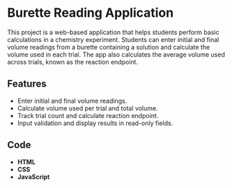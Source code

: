 # Burette Reading Application

This project is a web-based application that helps students perform 
basic calculations in a chemistry experiment. Students can enter 
initial and final volume readings from a burette containing a 
solution and calculate the volume used in each trial. The app also 
calculates the average volume used across trials, known as the 
reaction endpoint.

## Features
- Enter initial and final volume readings.
- Calculate volume used per trial and total volume.
- Track trial count and calculate reaction endpoint.
- Input validation and display results in read-only fields.

## Code
- **HTML**
- **CSS**
- **JavaScript**
